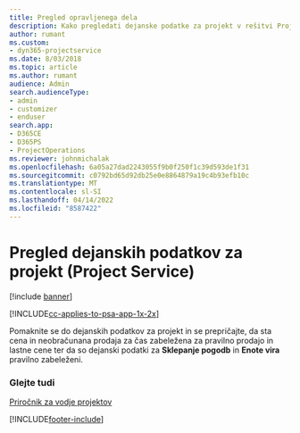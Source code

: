 ```yaml
---
title: Pregled opravljenega dela
description: Kako pregledati dejanske podatke za projekt v rešitvi Project Service
author: rumant
ms.custom:
- dyn365-projectservice
ms.date: 8/03/2018
ms.topic: article
ms.author: rumant
audience: Admin
search.audienceType:
- admin
- customizer
- enduser
search.app:
- D365CE
- D365PS
- ProjectOperations
ms.reviewer: johnmichalak
ms.openlocfilehash: 6a05a27dad2243055f9b0f250f1c39d593de1f31
ms.sourcegitcommit: c0792bd65d92db25e0e8864879a19c4b93efb10c
ms.translationtype: MT
ms.contentlocale: sl-SI
ms.lasthandoff: 04/14/2022
ms.locfileid: "8587422"
---
```

# <a name="review-project-actuals-project-service"></a>Pregled dejanskih podatkov za projekt (Project Service)

[!include [banner](../includes/psa-now-project-operations.md)]

[!INCLUDE[cc-applies-to-psa-app-1x-2x](../includes/cc-applies-to-psa-app-1x-2x.md)]

Pomaknite se do dejanskih podatkov za projekt in se prepričajte, da sta cena in neobračunana prodaja za čas zabeležena za pravilno prodajo in lastne cene ter da so dejanski podatki za **Sklepanje pogodb** in **Enote vira** pravilno zabeleženi.  
  
### <a name="see-also"></a>Glejte tudi  
 [Priročnik za vodje projektov](../psa/project-manager-guide.md)


[!INCLUDE[footer-include](../includes/footer-banner.md)]
